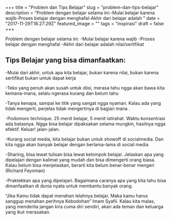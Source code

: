 +++
title = "Problem dan Tips Belajar"
slug = "problem-dan-tips-belajar"
description = "Problem dengan belajar selama ini:-Mulai belajar karena wajib-Proses belajar dengan menghafal-Akhir dari belajar adalah "
date = "2017-11-29T18:27:29Z"
featured_image = ""
tags = "inspirasi"
draft = false
+++ 
 
Problem dengan belajar selama ini:
-Mulai belajar karena wajib
-Proses belajar dengan menghafal
-Akhir dari belajar adalah nilai/sertifikat
 
## Tips Belajar yang bisa dimanfaatkan:
-Mulai dari akhir, untuk apa kita belajar, bukan karena nilai, bukan karena sertifikat bukan untuk dapat kerja

-Teko yang penuh akan susah untuk diisi, merasa tahu ngga akan bawa kita kemana-mana, selalu ngerasa kurang dan belum tahu

-Tanya kenapa, sampai ke titik yang sangat ngga nyaman. Kalau ada yang tidak mengerti, perjelas tidak mengertinya di bagian mana .

-Podomoro technique. 25 menit belajar, 5 menit istirahat. Waktu konsentrasi ada batasnya. Ngga bisa belajar dipaksakan selama mungkin, hasilnya ngga efektif. Keluar! jalan-jalan.
 
-Kurang social media, kita belajar bukan untuk showoff di socialmedia. Dan kita ngga akan banyak belajar dengan berlama-lama di social media

-Sharing, bisa lewat tulisan bisa lewat kelompok belajar. Jelaskan apa yang dipelajari dengan kalimat yang mudah dan bisa dimengerti orang biasa. Kalau belum bisa menjelaskan, berarti kita belum benar-benar mengeri (Richard Feynman)
 
-Praktekkan apa yang dipelajari. Bagaimana caranya apa yang kita tahu bisa dimanfaatkan di dunia nyata untuk membantu banyak orang.
 
“Jika Kamu tidak dapat menahan lelahnya belajar, Maka kamu harus sanggup menahan perihnya Kebodohan” Imam Syafii.
Kalau kita malas, yang menderita jangan kira cuma diri sendiri, akan ada teman dan keluarga yang ikut merasakan.